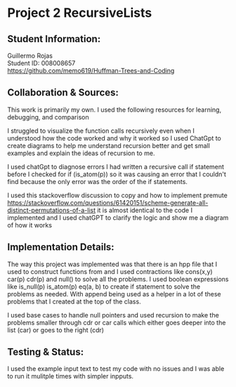 # Project 2 RecursiveLists

## Student Information:

Guillermo Rojas<br>
Student ID: 008008657<br>
https://github.com/memo619/Huffman-Trees-and-Coding

## Collaboration & Sources:

This work is primarily my own. I used the following resources for learning, debugging, and comparison

I struggled to visualize the function calls recursively even when I understood how the code worked and why it worked so I used ChatGpt to create diagrams to help me understand recursion better and get small examples and explain the ideas of recursion to me. 


I used chatGpt to diagnose errors I had written a recursive call if statement before I checked for if (is_atom(p)) so it was causing an error that I couldn't find because the only error was the order of the  if statements. 

I used this stackoverflow discussion to copy and how to implement premute https://stackoverflow.com/questions/61420151/scheme-generate-all-distinct-permutations-of-a-list it is almost identical to the code I implemented and I used chatGPT to clarify the logic and show me a diagram of how it works


## Implementation Details:

The way this project was implemented was that there is an hpp file that I used to construct functions from and I used contractions like cons(x,y) car(p) cdr(p) and null() to solve all the problems. I used boolean expressions like is_null(p) is_atom(p) eq(a, b) to create if statement to solve the problems as needed. With append being used as a helper in a lot of these problems that I created at the top of the class.

I used base cases to handle null pointers and used recursion to make the problems smaller through cdr or car calls which either goes deeper into the list (car) or goes to the right (cdr)

## Testing & Status: 

I used the example input text to test my code with no issues and I was able to run it mulitple times with simpler inpputs.